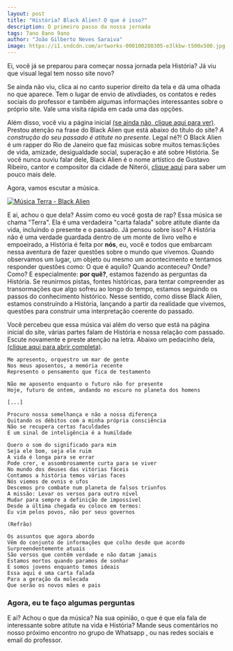 ```yaml
---
layout: post
title: "História? Black Alien? O que é isso?"
description: O primeiro passo da nossa jornada 
tags: 7ano 8ano 9ano
author: "João Gilberto Neves Saraiva"
image: https://i1.sndcdn.com/artworks-000100280305-e3lkbw-t500x500.jpg
---
```


Ei, você já se preparou para começar nossa jornada pela História? Já viu que visual legal tem nosso site novo?

Se ainda não viu, clica ai no canto superior direito da tela e dá uma olhada no que aparece. Tem o lugar de envio de ativdiades, os contatos e redes sociais do professor e também algumas informações interessantes sobre o próprio site. Vale uma visita rápida em cada uma das opções. 

Além disso, você viu a página inicial [(se ainda não, clique aqui para ver)](/). Prestou atenção na frase do Black Alien que está abaixo do título do site? *A construção do seu passado é atitute no presente*. Legal né?! O Black Alien é um rapper do Rio de Janeiro que faz músicas sobre muitos temas:lições de vida, amizade, desigualdade social, superação e até sobre História. Se você nunca ouviu falar dele, Black Alien é o nome artístico de Gustavo Ribeiro, cantor e compositor da cidade de Niterói, [clique aqui](https://pt.wikipedia.org/wiki/Black_Alien) para saber um pouco mais dele. 

Agora, vamos escutar a música.

[![Música Terra - Black Alien](https://img.youtube.com/vi/mbOB7aG7b1M/0.jpg)](https://www.youtube.com/watch?v=mbOB7aG7b1M)

E ai, achou o que dela? Assim como eu você gosta de rap? Essa música se chama "Terra". Ela é uma verdadeira "carta falada" sobre atitute diante da vida, incluindo o presente e o passado. Já pensou sobre isso? A História não é uma verdade guardada dentro de um monte de livro velho e empoeirado, a História é feita por **nós**, eu, você e todos que embarcam nessa aventura de fazer questões sobre o mundo que vivemos. Quando observamos um lugar, um objeto ou mesmo um acontecimento e tentamos responder questões como: O que é aquilo? Quando aconteceu? Onde? Como? E especialmente: **por quê?**, estamos fazendo as perguntas da História. Se reunirmos pistas, fontes históricas, para tentar compreender as transormações que algo sofreu ao longo do tempo, estamos seguindo os passos do conhecimento histórico. Nesse sentido, como disse Black Alien, estamos construíndo a História, lançando a partir da realidade que vivemos, questões para construir uma interpretação coerente do passado.      

Você percebeu que essa música vai além do verso que está na página inicial do site, várias partes falam de História e nossa relação com passado. Escute novamente e preste atenção na letra. Abaixo um pedacinho dela, [(clique aqui para abrir completa)](https://www.letras.com/black-alien/terra/).

```
Me apresento, orquestro um mar de gente
Nos meus aposentos, a memória recente
Represento o pensamento que fica de testamento

Não me aposento enquanto o futuro não for presente
Hoje, futuro de ontem, andando no escuro no planeta dos homens

[...]

Procuro nossa semelhança e não a nossa diferença
Quitando os débitos com a minha própria consciência
Não se recupera certas faculdades
E um sinal de inteligência é a humildade

Quero o som do significado para mim
Seja ele bom, seja ele ruim
A vida é longa para se errar
Pode crer, e assombrosamente curta para se viver
No mundo dos deuses das vitórias fáceis
Contamos a história temos várias faces
Nós viemos de ovnis e ufos
Descemos pro combate num planeta de falsos triunfos
A missão: Levar os versos para outro nível
Mudar para sempre a definição de impossível
Desde a última chegada eu coloco em termos:
Eu vim pelos povos, não por seus governos

(Refrão)

Os assuntos que agora abordo
Vêm do conjunto de informações que colho desde que acordo
Surpreendentemente atuais
São versos que contêm verdade e não datam jamais
Estamos mortos quando paramos de sonhar
E somos jovens enquanto temos ideais
Essa aqui é uma carta falada
Para a geração da molecada
Que serão os novos mães e pais
```

### Agora, eu te faço algumas perguntas

E ai? Achou o que da música? Na sua opinião, o que é que ela fala de interessante sobre atitute na vida e História? Mande seus comentários no nosso próximo encontro no grupo de Whatsapp , ou nas redes sociais e email do professor.
